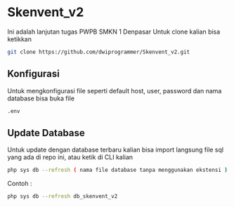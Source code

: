# Skenvent_v2

Ini adalah lanjutan tugas PWPB SMKN 1 Denpasar
Untuk clone kalian bisa ketikkan

```bash
git clone https://github.com/dwiprogrammer/Skenvent_v2.git
```

## Konfigurasi

Untuk mengkonfigurasi file seperti default host, user, password
dan nama database bisa buka file

```bash
.env
```

## Update Database

Untuk update dengan database terbaru kalian bisa import langsung
file sql yang ada di repo ini, atau ketik di CLI kalian

```bash
php sys db --refresh ( nama file database tanpa menggunakan ekstensi )
```

Contoh :

```bash
php sys db --refresh db_skenvent_v2
```
